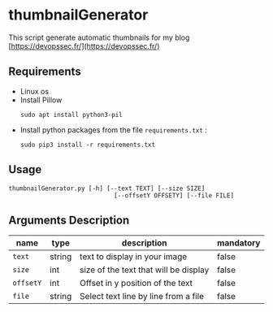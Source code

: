 thumbnailGenerator
=========

This script generate automatic thumbnails for my blog [https://devopssec.fr/](https://devopssec.fr/)

Requirements
------------

- Linux os
- Install Pillow 
  ```shell
  sudo apt install python3-pil
  ```
- Install python packages from the file `requirements.txt` :
  ```shell
  sudo pip3 install -r requirements.txt
  ```


Usage
--------------

```shell
thumbnailGenerator.py [-h] [--text TEXT] [--size SIZE]
                             [--offsetY OFFSETY] [--file FILE]
```

Arguments Description
--------------

| name          | type   | description                                     | mandatory |
|---------------|--------|-------------------------------------------------|-----------|
| `text`        | string | text to display in your image                   |   false   |
| `size`        | int    | size of the text that will be display           |   false   |
| `offsetY`     | int    | Offset in y position of the text                |   false   |
| `file`        | string | Select text line by line from a file            |   false   |


